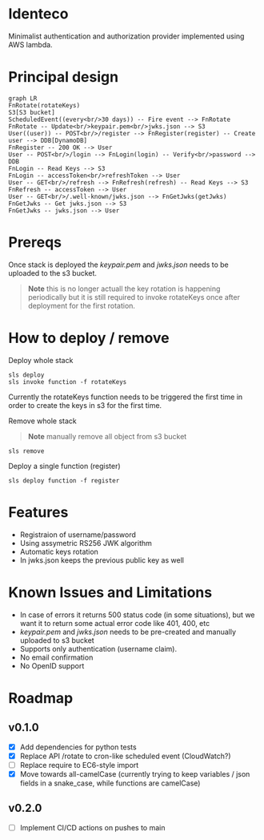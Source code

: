# Identeco

Minimalist authentication and authorization provider implemented using AWS lambda.

# Principal design

```mermaid
graph LR
FnRotate(rotateKeys)
S3[S3 bucket]
ScheduledEvent((every<br/>30 days)) -- Fire event --> FnRotate
FnRotate -- Update<br/>keypair.pem<br/>jwks.json --> S3
User((user)) -- POST<br/>/register --> FnRegister(register) -- Create user --> DDB[DynamoDB]
FnRegister -- 200 OK --> User
User -- POST<br/>/login --> FnLogin(login) -- Verify<br/>password --> DDB
FnLogin -- Read Keys --> S3
FnLogin -- accessToken<br/>refreshToken --> User
User -- GET<br/>/refresh --> FnRefresh(refresh) -- Read Keys --> S3
FnRefresh -- accessToken --> User
User -- GET<br/>/.well-known/jwks.json --> FnGetJwks(getJwks)
FnGetJwks -- Get jwks.json --> S3
FnGetJwks -- jwks.json --> User
```

# Prereqs

Once stack is deployed the _keypair.pem_ and _jwks.json_ needs to be uploaded to the s3 bucket.

> **Note** this is no longer actuall the key rotation is happening periodically
> but it is still required to invoke rotateKeys once after deployment for the first rotation.

# How to deploy / remove

Deploy whole stack

```
sls deploy
sls invoke function -f rotateKeys
```

Currently the rotateKeys function needs to be triggered the first time in order to create the keys in s3 for the first time.

Remove whole stack

> **Note** manually remove all object from s3 bucket

```
sls remove
```

Deploy a single function (register)

```
sls deploy function -f register
```

# Features

- Registraion of username/password
- Using assymetric RS256 JWK algorithm
- Automatic keys rotation
- In jwks.json keeps the previous public key as well

# Known Issues and Limitations

- In case of errors it returns 500 status code (in some situations), but we want it to return some actual error code like 401, 400, etc
- _keypair.pem_ and _jwks.json_ needs to be pre-created and manually uploaded to s3 bucket
- Supports only authentication (username claim).
- No email confirmation
- No OpenID support

# Roadmap

## v0.1.0

- [x] Add dependencies for python tests
- [x] Replace API /rotate to cron-like scheduled event (CloudWatch?)
- [ ] Replace require to EC6-style import
- [x] Move towards all-camelCase (currently trying to keep variables / json fields in a snake_case, while functions are camelCase)

## v0.2.0

- [ ] Implement CI/CD actions on pushes to main
